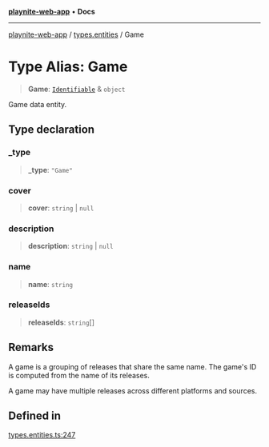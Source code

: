 [**playnite-web-app**](../../README.md) • **Docs**

***

[playnite-web-app](../../README.md) / [types.entities](../README.md) / Game

# Type Alias: Game

> **Game**: [`Identifiable`](Identifiable.md) & `object`

Game data entity.

## Type declaration

### \_type

> **\_type**: `"Game"`

### cover

> **cover**: `string` \| `null`

### description

> **description**: `string` \| `null`

### name

> **name**: `string`

### releaseIds

> **releaseIds**: `string`[]

## Remarks

A game is a grouping of releases that share the same name.
The game's ID is computed from the name of its releases.

A game may have multiple releases across different platforms and sources.

## Defined in

[types.entities.ts:247](https://github.com/andrew-codes/playnite-web/blob/main/apps/playnite-web/src/server/data/types.entities.ts#L247)
